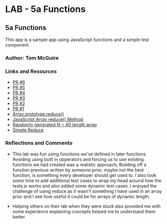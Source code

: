 # LAB - 5a Functions

## 5a Functions

This app is a sample app using JavaScript functions and a simple test component

### Author: Tom McGuire

### Links and Resources

* [PR #6](https://github.com/MuckT/lab-05a-functions/pull/6)
* [PR #5](https://github.com/MuckT/lab-05a-functions/pull/5)
* [PR #4](https://github.com/MuckT/lab-05a-functions/pull/4)
* [PR #3](https://github.com/MuckT/lab-05a-functions/pull/3)
* [PR #2](https://github.com/MuckT/lab-05a-functions/pull/2)
* [PR #1](https://github.com/MuckT/lab-05a-functions/pull/1)
* [Array.prototype.reduce()](https://developer.mozilla.org/en-US/docs/Web/JavaScript/Reference/Global_Objects/Array/reduce)
* [JavaScript Array reduce() Method](https://www.w3schools.com/jsref/jsref_reduce.asp#:~:text=The%20reduce()%20method%20reduces,for%20array%20elements%20without%20values.)
* [Randomly generated N = 40 length array](https://stackoverflow.com/a/43044960)
* [Simple Reduce](https://stackoverflow.com/questions/19175063/multiply-all-elements-in-array#comment56364249_19175132)

### Reflections and Comments

* This lab was fun using functions we've defined in later functions. Avoiding using built in opperators and forcing us to use existing functions we had created was a realistic approach; Building off a function previous written by someone prior, maybe not the best function, is something every developer should get used to. I also took some time to add additional test cases to wrap my head around how the tests.js works and also added some dynamic test cases. I enjoyed the challenge of using reduce as it wasn't something I have used in an array prior and I see how useful it could be for arrays of dynamic length.

* Helping others on their lab when they were stuck also provided me with some experience explaining concepts helped me to understand them better.
